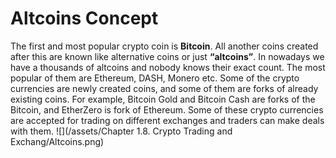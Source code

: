# Altcoins Concept

The first and most popular crypto coin is **Bitcoin**. All another coins created after this are known like alternative coins or just **“altcoins”**. In nowadays we have a thousands of altcoins and nobody knows their exact count. The most popular of them are Ethereum, DASH, Monero etc.
Some of the crypto currencies are newly created coins, and some of them are forks of already existing coins. For example, Bitcoin Gold and Bitcoin Cash are forks of the Bitcoin, and EtherZero is fork of Ethereum. Some of these crypto currencies are accepted for trading on different exchanges and traders can make deals with them. 
![](/assets/Chapter 1.8. Crypto Trading and Exchang/Altcoins.png)




